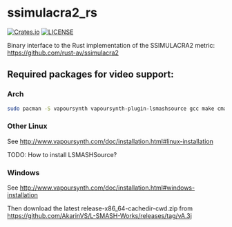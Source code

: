 # ssimulacra2_rs

[![Crates.io](https://img.shields.io/crates/v/ssimulacra2_rs?style=for-the-badge)](https://crates.io/crates/ssimulacra2_rs)
[![LICENSE](https://img.shields.io/crates/l/ssimulacra2_rs?style=for-the-badge)](https://github.com/rust-av/ssimulacra2_bin/blob/main/LICENSE)

Binary interface to the Rust implementation of the SSIMULACRA2 metric: https://github.com/rust-av/ssimulacra2

## Required packages for video support:

### Arch

```bash
sudo pacman -S vapoursynth vapoursynth-plugin-lsmashsource gcc make cmake pkg-config ttf-bitstream-vera # Keep install dependencies
```

### Other Linux

See http://www.vapoursynth.com/doc/installation.html#linux-installation

TODO: How to install LSMASHSource?

### Windows

See http://www.vapoursynth.com/doc/installation.html#windows-installation

Then download the latest release-x86_64-cachedir-cwd.zip from https://github.com/AkarinVS/L-SMASH-Works/releases/tag/vA.3j
